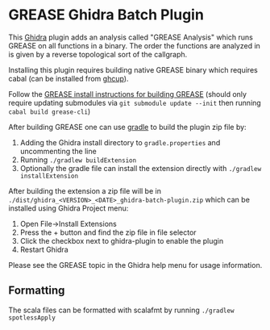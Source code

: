 # GREASE Ghidra Batch Plugin

This [Ghidra](https://github.com/NationalSecurityAgency/ghidra) plugin adds an analysis called "GREASE Analysis" which runs GREASE on all functions in a binary. The order the functions are analyzed in is given by a reverse topological sort of the callgraph.

Installing this plugin requires building native GREASE binary which requires cabal (can be installed from [ghcup](https://www.haskell.org/ghcup/)).

Follow the [GREASE install instructions for building GREASE](https://github.com/GaloisInc/grease/blob/main/doc/install.md#building-a-binary-from-source) (should only require updating submodules via `git submodule update --init` then running `cabal build grease-cli`)

After building GREASE one can use [gradle](https://gradle.org/) to build the plugin zip file by:
1. Adding the Ghidra install directory to `gradle.properties` and uncommenting the line
2. Running `./gradlew buildExtension`
3. Optionally the gradle file can install the extension directly with `./gradlew installExtension`

After building the extension a zip file will be in `./dist/ghidra_<VERSION>_<DATE>_ghidra-batch-plugin.zip` which can be installed using Ghidra Project menu:
1. Open File->Install Extensions
2. Press the + button and find the zip file in file selector 
3. Click the checkbox next to ghidra-plugin to enable the plugin
4. Restart Ghidra

Please see the GREASE topic in the Ghidra help menu for usage information.

## Formatting 

The scala files can be formatted with scalafmt by running `./gradlew spotlessApply`